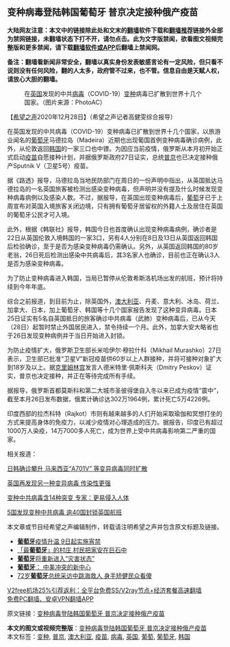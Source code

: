  <h2>变种病毒登陆韩国葡萄牙 普京决定接种俄产疫苗</h2> <p class="notice"><b>大陆网友注意：本文中的链接除此处和文末的<a href="https://github.com/bannedbook/fanqiang" >翻墙</a>软件下载和<a href="https://github.com/killgcd/justmysocks/blob/master/README.md">翻墙推荐</a>链接外全部为禁网链接，未翻墙状态下打不开，请勿点击。此为文字版禁闻，欲看图文视频完整版和更多禁闻，请下载<a href="https://github.com/bannedbook/fanqiang">翻墙软件或APP</a>后翻墙上禁闻网。</p><p>备注：翻墙看新闻非常安全，翻墙以真实身份发表敏感言论有一定风险，但只看不说则没有任何风险，翻的人太多，政府管不过来，也不管。信息自由是天赋人权，请放心大胆的翻墙。</b></p>  <div class="entry"> <figure><figcaption>在<a href="https://www.bannedbook.org/bnews/tag/%e8%8b%b1%e5%9b%bd/" class="st_tag internal_tag" rel="tag" title="标签 英国 下的日志">英国</a>发现的中共<a href="https://www.bannedbook.org/bnews/tag/%e7%97%85%e6%af%92/" class="st_tag internal_tag" rel="tag" title="标签 病毒 下的日志">病毒</a>（COVID-19）<a href="https://www.bannedbook.org/bnews/tag/%E5%8F%98%E7%A7%8D/" class="st_tag internal_tag" rel="tag" title="标签 变种 下的日志">变种</a>病毒已扩散到世界十几个国家。（图片来源：PhotoAC）</figcaption></figure> <p>【<span class='wp_keywordlink_affiliate'><a href="https://www.soundofhope.org" title="希望之声" target="_blank">希望之声</a></span>2020年12月28日】（希望之声记者高健雯综合报导）</p> <p>在英国发现的中共病毒（COVID-19）变种病毒已扩散到世界十几个国家，以旅游业闻名的<a href="https://www.bannedbook.org/bnews/tag/%e8%91%a1%e8%90%84%e7%89%99/" class="st_tag internal_tag" rel="tag" title="标签 葡萄牙 下的日志">葡萄牙</a>马德拉岛（Madeira）近期也出现葡国首例变种病毒确诊病例，此外，从伦敦返回<a href="https://www.bannedbook.org/bnews/tag/%e9%9f%a9%e5%9b%bd/" class="st_tag internal_tag" rel="tag" title="标签 韩国 下的日志">韩国</a>的一家三口也中镖。为因应当前疫情，俄罗斯从本月初开始正式启动<a href="https://www.bannedbook.org/bnews/tag/%e7%96%ab%e8%8b%97/" class="st_tag internal_tag" rel="tag" title="标签 疫苗 下的日志">疫苗</a>自愿接种计划，并据俄罗斯政府27日证实，总统<a href="https://www.bannedbook.org/bnews/tag/%e6%99%ae%e4%ba%ac/" class="st_tag internal_tag" rel="tag" title="标签 普京 下的日志">普京</a>也已决定接种俄产Sputnik V（卫星5号）疫苗。</p> <p>据《路透》报导，马德拉岛当地民防部门在周日的一份声明中指出，从英国抵达马德拉岛的一名英国旅客被检测出感染变种病毒，但声明并没有提及什么时候发现变种病毒病例以及感染人数。不过，据报导，在英国出现变种病毒后，<a href="https://www.bannedbook.org/bnews/tag/%e8%91%a1%e8%90%84/" class="st_tag internal_tag" rel="tag" title="标签 葡萄 下的日志">葡萄</a>牙已于上周宣布对英国入境旅客关闭边境，只有拥有葡萄牙居留权的外籍人士及居住在英国的葡萄牙公民才可入境。</p> <p>此外，根据《韩联社》报导，韩国今日也首度确认出现变种病毒病例，确诊者是22日从英国伦敦入境韩国的一家3口，另有4人分别在8日及13日从英国返回韩国后检验确诊，至于是否为感染变种病毒仍需确认。另外，从英国返回韩国的80岁老翁，26日死后检测出感染中共病毒后，其3名家人也确诊，目前也正在确认3人是否为感染变种病毒。</p>  <p>为了防止变种病毒进入韩国，当局已暂停从伦敦希斯洛机场出发的航班，预计将持续到今年年底。</p> <p>综合之前报道，到目前为止，除英国外，<a href="https://www.bannedbook.org/bnews/tag/%e6%be%b3%e5%a4%a7%e5%88%a9%e4%ba%9a/" class="st_tag internal_tag" rel="tag" title="标签 澳大利亚 下的日志">澳大利亚</a>、丹麦、意大利、冰岛、荷兰、加拿大、日本，加上葡萄牙、韩国等十几个国家报告发现了这种变异病毒。日本25日证实有5名自英国抵日的旅客确诊中共病毒（武肺）变种病毒后，已从今天（28日）起暂时禁止外国居民进入，禁令持续一个月。此外，加拿大安大略省也于26日发现变种病例并于当日开始进入封锁。</p> <p>为防止疫情扩大，俄罗斯卫生部长米哈伊尔·穆拉什科（Mikhail Murashko）27日表示，卫生部已批准“卫星V”新冠疫苗供60岁以上人群接种，并将可接种对象扩大到18岁及以上。据<span class='wp_keywordlink'><a href="https://www.bannedbook.org/forum2/topic1172.html" title="克里姆林宫秘史——斯大林情妇的回忆" target="_blank">克里姆林宫</a></span>发言人德米特里·佩斯科夫（Dmitry Peskov）证实，普京也决定接种，并正在等待完成所有手续。</p> <p>据报导，俄罗斯首都莫斯科和第二大城市圣彼得堡自入冬以来已成为疫情“震中”，截至本月26日发布数据，俄累计确诊达302万1964例，累计死亡5万4226例。</p>  <p>印度西部的拉杰科特（Rajkot）市则有越来越多的人们开始采取瑜伽和冥想打坐的方式来提高身体的免疫力，以减少疫情对心理造成的压力。据报告，印度已有超过1000万人染疫，14万7000多人死亡，成为世界上受中共病毒影响第二严重的国家。</p> <p>相关报道：</p> <p><a href="https://www.soundofhope.org/post/457399">日韩确诊攀升 马来西亚“A701V” 等变异病毒同时扩散</a></p> <p><a href="https://www.soundofhope.org/post/456718">英国再发现另一种变异病毒 传染性更强</a></p>  <p><a href="https://www.soundofhope.org/post/456379">变种中共病毒含14种突变 专家：更易侵入人体</a></p> <p><a href="https://www.soundofhope.org/post/455974">5国发现变种中共病毒 逾40国封锁英国航班</a></p> <p>本文章或节目经希望之声编辑制作，转载请注明希望之声并包含原文标题及链接。</p> <ul class='op-related-articles' title='相关阅读'> <li><a href='https://www.bannedbook.org/bnews/worldnews/20201108/1427950.html' target='_blank'><b>葡萄牙</b>疫情升温 9日起实施宵禁</a></li> <li><a href='https://www.bannedbook.org/bnews/comments/20201019/1416278.html' target='_blank'>「最<b>葡萄牙</b>」的村庄 村民把家安在巨石中</a></li> <li><a href='https://www.bannedbook.org/bnews/baitai/20201015/1414074.html' target='_blank'><b>葡萄牙</b>将重新进入“灾害状态”</a></li> <li><a href='https://www.bannedbook.org/bnews/headline/20200927/1403795.html' target='_blank'><b>葡萄牙</b>： 中美冲突的新中心</a></li> <li><a href='https://www.bannedbook.org/bnews/cnnews/20200817/1381424.html' target='_blank'>72岁<b>葡萄牙</b>总统采访中跳海救人 身手矫健民众看傻</a></li> </ul> <p class="texttj"> <a href="https://github.com/bannedbook/fanqiang/wiki/V2ray%E6%9C%BA%E5%9C%BA" target="_blank">V2free机场25%引荐返利：全平台免费SS/V2ray节点+经济套餐高速翻墙</a><br/> <a href="https://github.com/bannedbook/fanqiang/wiki/%E7%A6%81%E9%97%BB%E7%BD%91%E5%AE%89%E5%8D%93%E7%BF%BB%E5%A2%99%E6%96%B0%E9%97%BBAPP" target="_blank">免费PC翻墙、安卓VPN翻墙APP</a></p><p>原文链接：<a class="src_link"  href="https://www.soundofhope.org/post/457930" target="_blank">变种病毒登陆韩国葡萄牙 普京决定接种俄产疫苗</a></p> <a name='sharetosocial'></a>       <div><b>本文的图文或视频完整版</b>：<a href='https://www.bannedbook.org/bnews/comments/20201228/1456519.html'>变种病毒登陆韩国葡萄牙 普京决定接种俄产疫苗</a></div>  </div><!--END ENTRY--> <div class="postfooter"> <div>本文标签：<a href="https://www.bannedbook.org/bnews/tag/%E5%8F%98%E7%A7%8D/" rel="tag">变种</a>, <a href="https://www.bannedbook.org/bnews/tag/%e6%99%ae%e4%ba%ac/" rel="tag">普京</a>, <a href="https://www.bannedbook.org/bnews/tag/%e6%be%b3%e5%a4%a7%e5%88%a9%e4%ba%9a/" rel="tag">澳大利亚</a>, <a href="https://www.bannedbook.org/bnews/tag/%e7%96%ab%e8%8b%97/" rel="tag">疫苗</a>, <a href="https://www.bannedbook.org/bnews/tag/%e7%97%85%e6%af%92/" rel="tag">病毒</a>, <a href="https://www.bannedbook.org/bnews/tag/%e8%8b%b1%e5%9b%bd/" rel="tag">英国</a>, <a href="https://www.bannedbook.org/bnews/tag/%e8%91%a1%e8%90%84/" rel="tag">葡萄</a>, <a href="https://www.bannedbook.org/bnews/tag/%e8%91%a1%e8%90%84%e7%89%99/" rel="tag">葡萄牙</a>, <a href="https://www.bannedbook.org/bnews/tag/%e9%9f%a9%e5%9b%bd/" rel="tag">韩国</a></div>  </div><!--END POSTFOOTER--> 